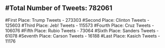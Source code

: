 #Total Number of Tweets: 782061 
---
#First Place: Trump Tweets - 273303
#Second Place: Clinton Tweets - 125603
#Third Place: Jeb! Tweets - 115573
#Fourth Place: Cruz Tweets - 106076
#Fifth Place: Rubio Tweets - 73064
#Sixth Place: Sanders Tweets - 61078
#Seventh Place: Carson Tweets - 16188
#Last Place: Kasich Tweets - 11176
